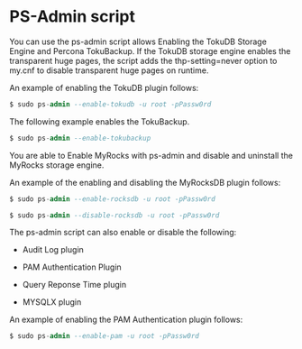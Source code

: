 # PS-Admin script

You can use the ps-admin script allows Enabling the TokuDB Storage Engine and Percona TokuBackup. If the TokuDB storage engine enables the transparent huge pages, the script adds the thp-setting=never option to my.cnf to disable transparent huge pages on runtime.

An example of enabling the TokuDB plugin follows:

```sql
$ sudo ps-admin --enable-tokudb -u root -pPassw0rd
```

The following example enables the TokuBackup.

```sql
$ sudo ps-admin --enable-tokubackup
```

You are able to Enable MyRocks with ps-admin and disable and uninstall the MyRocks storage engine.

An example of the enabling and disabling the MyRocksDB plugin follows:

```sql
$ sudo ps-admin --enable-rocksdb -u root -pPassw0rd
```

```sql
$ sudo ps-admin --disable-rocksdb -u root -pPassw0rd
```

The ps-admin script can also enable or disable the following:


* Audit Log plugin


* PAM Authentication Plugin


* Query Reponse Time plugin


* MYSQLX plugin

An example of enabling the PAM Authentication plugin follows:

```sql
$ sudo ps-admin --enable-pam -u root -pPassw0rd
```
